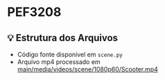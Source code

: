 # PEF3208

## 💡 Estrutura dos Arquivos

-   Código fonte disponível em `scene.py`
-   Arquivo mp4 processado em [main/media/videos/scene/1080p60/Scooter.mp4](https://github.com/TiagoMLucio/PEF3208/blob/main/media/videos/scene/1080p60/Scooter.mp4)
